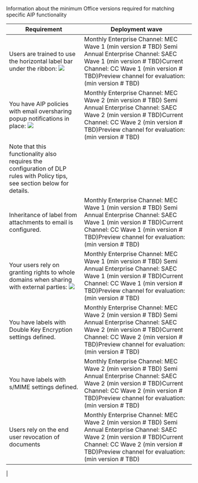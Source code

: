 Information about the minimum Office versions required for matching specific AIP functionality

| Requirement | Deployment wave |
| --- | --- |
| Users are trained to use the horizontal label bar under the ribbon: ![](RackMultipart20221006-1-hjmzp7_html_a4e7ff6f457522b.png) | Monthly Enterprise Channel: MEC Wave 1 (min version # TBD) Semi Annual Enterprise Channel: SAEC Wave 1 (min version # TBD)Current Channel: CC Wave 1 (min version # TBD)Preview channel for evaluation: (min version # TBD) |
| You have AIP policies with email oversharing popup notifications in place: ![](RackMultipart20221006-1-hjmzp7_html_144e481e141d3282.png) | Monthly Enterprise Channel: MEC Wave 2 (min version # TBD) Semi Annual Enterprise Channel: SAEC Wave 2 (min version # TBD)Current Channel: CC Wave 2 (min version # TBD)Preview channel for evaluation: (min version # TBD)
Note that this functionality also requires the configuration of DLP rules with Policy tips, see section below for details. |
| Inheritance of label from attachments to email is configured. | Monthly Enterprise Channel: MEC Wave 1 (min version # TBD) Semi Annual Enterprise Channel: SAEC Wave 1 (min version # TBD)Current Channel: CC Wave 1 (min version # TBD)Preview channel for evaluation: (min version # TBD) |
| Your users rely on granting rights to whole domains when sharing with external parties: ![](RackMultipart20221006-1-hjmzp7_html_4987e12df25a944f.png) | Monthly Enterprise Channel: MEC Wave 1 (min version # TBD) Semi Annual Enterprise Channel: SAEC Wave 1 (min version # TBD)Current Channel: CC Wave 1 (min version # TBD)Preview channel for evaluation: (min version # TBD) |
| You have labels with Double Key Encryption settings defined. | Monthly Enterprise Channel: MEC Wave 2 (min version # TBD) Semi Annual Enterprise Channel: SAEC Wave 2 (min version # TBD)Current Channel: CC Wave 2 (min version # TBD)Preview channel for evaluation: (min version # TBD) |
| You have labels with s/MIME settings defined. | Monthly Enterprise Channel: MEC Wave 2 (min version # TBD) Semi Annual Enterprise Channel: SAEC Wave 2 (min version # TBD)Current Channel: CC Wave 2 (min version # TBD)Preview channel for evaluation: (min version # TBD) |
| Users rely on the end user revocation of documents | Monthly Enterprise Channel: MEC Wave 2 (min version # TBD) Semi Annual Enterprise Channel: SAEC Wave 2 (min version # TBD)Current Channel: CC Wave 2 (min version # TBD)Preview channel for evaluation: (min version # TBD) |
|
